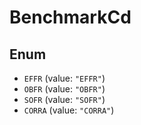 # BenchmarkCd

## Enum

* `EFFR` (value: `"EFFR"`)
* `OBFR` (value: `"OBFR"`)
* `SOFR` (value: `"SOFR"`)
* `CORRA` (value: `"CORRA"`)
